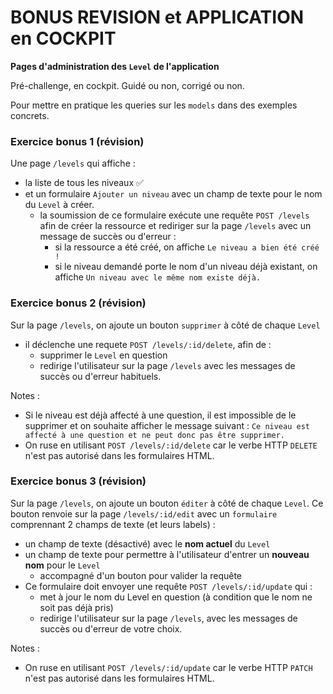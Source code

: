 # BONUS REVISION et APPLICATION en COCKPIT 

**Pages d'administration des `Level` de l'application**

Pré-challenge, en cockpit. 
Guidé ou non, corrigé ou non.

Pour mettre en pratique les queries sur les `models` dans des exemples concrets.


### Exercice bonus 1 (révision)

Une page `/levels` qui affiche :
- la liste de tous les niveaux ✅
- et un formulaire `Ajouter un niveau` avec un champ de texte pour le nom du `Level` à créer.
  - la soumission de ce formulaire exécute une requête `POST /levels` afin de créer la ressource et rediriger sur la page `/levels` avec un message de succès ou d'erreur :
    - si la ressource a été créé, on affiche `Le niveau a bien été créé !`
    - si le niveau demandé porte le nom d'un niveau déjà existant, on affiche `Un niveau avec le même nom existe déjà.`

### Exercice bonus 2 (révision)

Sur la page `/levels`, on ajoute un bouton `supprimer` à côté de chaque `Level`
- il déclenche une requete `POST /levels/:id/delete`, afin de :
  - supprimer le `Level` en question
  - redirige l'utilisateur sur la page `/levels` avec les messages de succès ou d'erreur habituels.

Notes : 
- Si le niveau est déjà affecté à une question, il est impossible de le supprimer et on souhaite afficher le message suivant : `Ce niveau est affecté à une question et ne peut donc pas être supprimer.`
- On ruse en utilisant `POST /levels/:id/delete` car le verbe HTTP `DELETE` n'est pas autorisé dans les formulaires HTML. 

### Exercice bonus 3 (révision)

Sur la page `/levels`, on ajoute un bouton `éditer` à côté de chaque `Level`. Ce bouton renvoie sur la page `/levels/:id/edit` avec un `formulaire` comprennant 2 champs de texte (et leurs labels) :
- un champ de texte (désactivé) avec le **nom actuel** du `Level`
- un champ de texte pour permettre à l'utilisateur d'entrer un **nouveau nom** pour le `Level`
  - accompagné d'un bouton pour valider la requête
-  Ce formulaire doit envoyer une requête `POST /levels/:id/update` qui :
    -  met à jour le nom du Level en question (à condition que le nom ne soit pas déjà pris)
    -  redirige l'utilisateur sur la page `/levels`, avec les messages de succès ou d'erreur de votre choix. 

Notes : 
- On ruse en utilisant `POST /levels/:id/update` car le verbe HTTP `PATCH` n'est pas autorisé dans les formulaires HTML. 